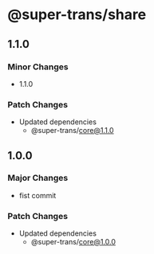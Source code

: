 # @super-trans/share

## 1.1.0

### Minor Changes

- 1.1.0

### Patch Changes

- Updated dependencies
  - @super-trans/core@1.1.0

## 1.0.0

### Major Changes

- fist commit

### Patch Changes

- Updated dependencies
  - @super-trans/core@1.0.0

